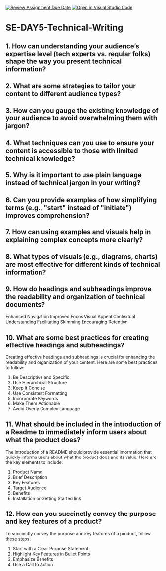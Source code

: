 [![Review Assignment Due Date](https://classroom.github.com/assets/deadline-readme-button-22041afd0340ce965d47ae6ef1cefeee28c7c493a6346c4f15d667ab976d596c.svg)](https://classroom.github.com/a/zsAR-pyY)
[![Open in Visual Studio Code](https://classroom.github.com/assets/open-in-vscode-2e0aaae1b6195c2367325f4f02e2d04e9abb55f0b24a779b69b11b9e10269abc.svg)](https://classroom.github.com/online_ide?assignment_repo_id=16184933&assignment_repo_type=AssignmentRepo)
# SE-DAY5-Technical-Writing
## 1. How can understanding your audience’s expertise level (tech experts vs. regular folks) shape the way you present technical information?
## 2. What are some strategies to tailor your content to different audience types?
## 3. How can you gauge the existing knowledge of your audience to avoid overwhelming them with jargon?
## 4. What techniques can you use to ensure your content is accessible to those with limited technical knowledge?
## 5. Why is it important to use plain language instead of technical jargon in your writing?
## 6. Can you provide examples of how simplifying terms (e.g., "start" instead of "initiate") improves comprehension?
## 7. How can using examples and visuals help in explaining complex concepts more clearly?
## 8. What types of visuals (e.g., diagrams, charts) are most effective for different kinds of technical information?
## 9. How do headings and subheadings improve the readability and organization of technical documents?
  
 Enhanced Navigation
 Improved Focus
 Visual Appeal
 Contextual Understanding
 Facilitating Skimming
 Encouraging Retention


## 10. What are some best practices for creating effective headings and subheadings?

Creating effective headings and subheadings is crucial for enhancing the readability and organization of your content. Here are some best practices to follow:
1. Be Descriptive and Specific
2. Use Hierarchical Structure
3. Keep It Concise
4. Use Consistent Formatting
5. Incorporate Keywords
6. Make Them Actionable
7. Avoid Overly Complex Language

## 11. What should be included in the introduction of a Readme to immediately inform users about what the product does?

The introduction of a README should provide essential information that quickly informs users about what the product does and its value. Here are the key elements to include:
1. Product Name
2. Brief Description
3. Key Features
4. Target Audience
5. Benefits
6. Installation or Getting Started link

## 12. How can you succinctly convey the purpose and key features of a product?
 To succinctly convey the purpose and key features of a product, follow these steps:
1. Start with a Clear Purpose Statement
2. Highlight Key Features in Bullet Points
3. Emphasize Benefits
4. Use a Call to Action
